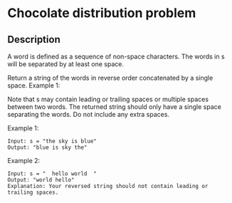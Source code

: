 # Chocolate distribution problem 

## Description

A word is defined as a sequence of non-space characters. The words in s will be separated by at least one space.

Return a string of the words in reverse order concatenated by a single space.
Example 1:

Note that s may contain leading or trailing spaces or multiple spaces between two words. The returned string should only have a single space separating the words. Do not include any extra spaces.

Example 1:
```
Input: s = "the sky is blue"
Output: "blue is sky the"
```

Example 2:

```
Input: s = "  hello world  "
Output: "world hello"
Explanation: Your reversed string should not contain leading or trailing spaces.
```

<!-- # ![Alt](https://assets.leetcode.com/uploads/2021/03/27/perectrec1-plane.jpg) -->